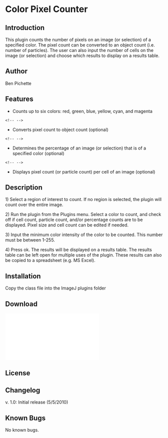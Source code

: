 # Color Pixel Counter

## Introduction

This plugin counts the number of pixels on an image (or selection) of a
specified color. The pixel count can be converted to an object count
(i.e. number of particles). The user can also input the number of cells
on the image (or selection) and choose which results to display on a
results table.

## Author

Ben Pichette

## Features

-   Counts up to six colors: red, green, blue, yellow, cyan, and magenta

```{=html}
<!-- -->
```
-   Converts pixel count to object count (optional)

```{=html}
<!-- -->
```
-   Determines the percentage of an image (or selection) that is of a
    specified color (optional)

```{=html}
<!-- -->
```
-   Displays pixel count (or particle count) per cell of an image
    (optional)

## Description

1\) Select a region of interest to count. If no region is selected, the
plugin will count over the entire image.

2\) Run the plugin from the Plugins menu. Select a color to count, and
check off if cell count, particle count, and/or percentage counts are to
be displayed. Pixel size and cell count can be edited if needed.

3\) Input the minimum color intensity of the color to be counted. This
number must be between 1-255.

4\) Press ok. The results will be displayed on a results table. The
results table can be left open for multiple uses of the plugin. These
results can also be copied to a spreadsheet (e.g. MS Excel).

## Installation

Copy the class file into the ImageJ plugins folder

## Download

![Color Pixel
Counter](/plugin/color/color_pixel_counter/color_pixel_counter.class)

## License

## Changelog

v\. 1.0: Initial release (5/5/2010)

## Known Bugs

No known bugs.
